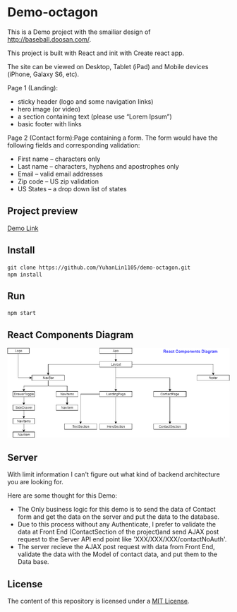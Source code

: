 # Demo-octagon

This is a Demo project with the smailiar design of http://baseball.doosan.com/.

This project is built with React and init with Create react app.

The site can be viewed on Desktop, Tablet (iPad) and Mobile devices (iPhone, Galaxy S6, etc).

Page 1 (Landing):
* sticky header (logo and some navigation links)
* hero image (or video)
* a section containing text (please use “Lorem Ipsum”)
* basic footer with links
 
Page 2 (Contact form):Page containing a form. The form would have the following fields and corresponding validation:
* First name – characters only
* Last name – characters, hyphens and apostrophes only
* Email – valid email addresses
* Zip code – US zip validation
* US States – a drop down list of states

## Project preview
[Demo Link](https://demooctagon.firebaseapp.com/)

## Install
```
git clone https://github.com/YuhanLin1105/demo-octagon.git
npm install
```
## Run
```
npm start
```


## React Components Diagram
![Diagram](https://github.com/YuhanLin1105/demo-octagon/blob/master/src/assets/images/readmeImg/React-Diagram.png)

## Server 
With limit information I can't figure out what kind of backend architecture you are looking for.

Here are some thought for this Demo:
* The Only business logic for this demo is to send the data of Contact form and get the data on the server and put the data to the database.
* Due to this process without any Authenticate, I prefer to validate the data at Front End (ContactSection of the project)and send AJAX post request to the Server API end point like 'XXX/XXX/XXX/contactNoAuth'. 
* The server recieve the AJAX post request with data from Front End, validate the data with the Model of contact data, and put them to the Data base.


## License
The content of this repository is licensed under a [MIT License](https://choosealicense.com/licenses/mit/).
